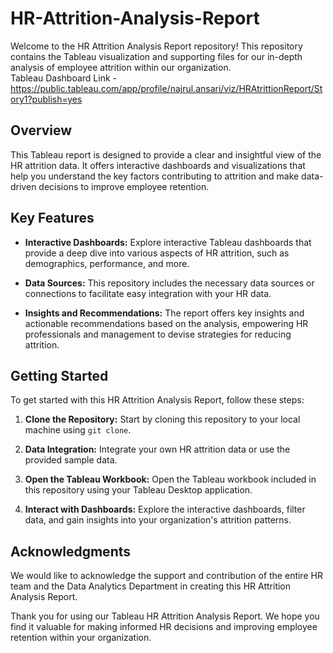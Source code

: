 



# HR-Attrition-Analysis-Report

Welcome to the HR Attrition Analysis Report repository! This repository contains the Tableau visualization and supporting files for our in-depth analysis of employee attrition within our organization.                                                                                                                                                                         
Tableau Dashboard Link - https://public.tableau.com/app/profile/najrul.ansari/viz/HRAtrittionReport/Story1?publish=yes

## Overview

This Tableau report is designed to provide a clear and insightful view of the HR attrition data. It offers interactive dashboards and visualizations that help you understand the key factors contributing to attrition and make data-driven decisions to improve employee retention.

## Key Features

- **Interactive Dashboards:** Explore interactive Tableau dashboards that provide a deep dive into various aspects of HR attrition, such as demographics, performance, and more.

- **Data Sources:** This repository includes the necessary data sources or connections to facilitate easy integration with your HR data.

- **Insights and Recommendations:** The report offers key insights and actionable recommendations based on the analysis, empowering HR professionals and management to devise strategies for reducing attrition.

## Getting Started

To get started with this HR Attrition Analysis Report, follow these steps:

1. **Clone the Repository:** Start by cloning this repository to your local machine using `git clone`.

2. **Data Integration:** Integrate your own HR attrition data or use the provided sample data.

3. **Open the Tableau Workbook:** Open the Tableau workbook included in this repository using your Tableau Desktop application.

4. **Interact with Dashboards:** Explore the interactive dashboards, filter data, and gain insights into your organization's attrition patterns.


## Acknowledgments

We would like to acknowledge the support and contribution of the entire HR team and the Data Analytics Department in creating this HR Attrition Analysis Report.

Thank you for using our Tableau HR Attrition Analysis Report. We hope you find it valuable for making informed HR decisions and improving employee retention within your organization.
